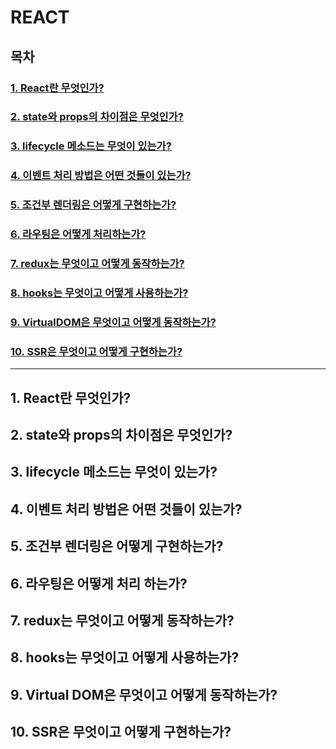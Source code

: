 # REACT

## 목차

### [1. React란 무엇인가?](#1-React란-무엇인가-1)
### [2. state와 props의 차이점은 무엇인가?](#2-state와props의-차이점은-무엇인가-1)
### [3. lifecycle 메소드는 무엇이 있는가?](#3-lifecycle-메소드는-무엇이-있는가-1)
### [4. 이벤트 처리 방법은 어떤 것들이 있는가?](#4-이벤트-처리-방법은-어떤-것들이-있는가-1)
### [5. 조건부 렌더링은 어떻게 구현하는가?](#5-조건부-렌더링은-어떻게-구현하는가-1)
### [6. 라우팅은 어떻게 처리하는가?](#6-라우팅은-어떻게-처리-하는가-1)
### [7. redux는 무엇이고 어떻게 동작하는가?](#7-redux는-무엇이고-어떻게-동작하는가-1)
### [8. hooks는 무엇이고 어떻게 사용하는가?](#8-hooks는-무엇이고-어떻게-사용하는가-1)
### [9. VirtualDOM은 무엇이고 어떻게 동작하는가?](#9-virtualdom은-무엇이고-어떻게-동작하는가-1)
### [10. SSR은 무엇이고 어떻게 구현하는가?](#10-SSR은-무엇이고-어떻게-구현하는가-1)
---
## 1. React란 무엇인가?
## 2. state와 props의 차이점은 무엇인가?
## 3. lifecycle 메소드는 무엇이 있는가?
## 4. 이벤트 처리 방법은 어떤 것들이 있는가?
## 5. 조건부 렌더링은 어떻게 구현하는가?
## 6. 라우팅은 어떻게 처리 하는가?
## 7. redux는 무엇이고 어떻게 동작하는가?
## 8. hooks는 무엇이고 어떻게 사용하는가?
## 9. Virtual DOM은 무엇이고 어떻게 동작하는가?
## 10. SSR은 무엇이고 어떻게 구현하는가?


